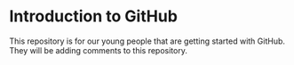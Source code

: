 # Introduction to GitHub

This repository is for our young people that are getting started with GitHub. They will be adding comments to this repository.

